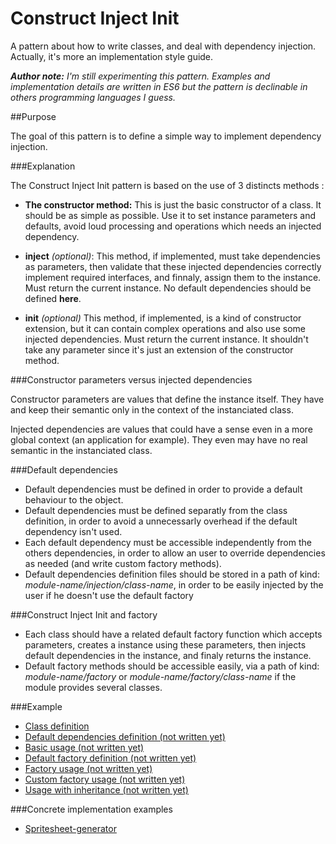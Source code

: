 # Construct Inject Init

A pattern about how to write classes, and deal with dependency injection. Actually, it's more an implementation style guide.

***Author note:***
*I'm still experimenting this pattern.*
*Examples and implementation details are written in ES6 but the pattern is declinable in others programming languages I guess.*

##Purpose

The goal of this pattern is to define a simple way to implement dependency injection.

###Explanation

The Construct Inject Init pattern is based on the use of 3 distincts methods :
+ **The constructor method:** 
	This is just the basic constructor of a class. It should be as simple as possible. Use it to set instance parameters and defaults, avoid loud processing and operations which needs an injected dependency.

+ **inject** *(optional)*: 
	This method, if implemented, must take dependencies as parameters, then validate that these injected dependencies correctly implement required interfaces, and finnaly, assign them to the instance. Must return the current instance. No default dependencies should be defined **here**.

+ **init** *(optional)*
	This method, if implemented, is a kind of constructor extension, but it can contain complex operations and also use some injected dependencies. Must return the current instance. It shouldn't take any parameter since it's just an extension of the constructor method.

###Constructor parameters versus injected dependencies

Constructor parameters are values that define the instance itself. They have and keep their semantic only in the context of the instanciated class.

Injected dependencies are values that could have a sense even in a more global context (an application for example). They even may have no real semantic in the instanciated class.

###Default dependencies

+ Default dependencies must be defined in order to provide a default behaviour to the object.
+ Default dependencies must be defined separatly from the class definition, in order to avoid a unnecessarly overhead if the default dependency isn't used.
+ Each default dependency must be accessible independently from the others dependencies, in order to allow an user to override dependencies as needed (and write custom factory methods).
+ Default dependencies definition files should be stored in a path of kind: *module-name/injection/class-name*, in order to be easily injected by the user if he doesn't use the default factory

###Construct Inject Init and factory

+ Each class should have a related default factory function which accepts parameters, creates a instance using these parameters, then injects default dependencies in the instance, and finaly returns the instance.
+ Default factory methods should be accessible easily, via a path of kind: *module-name/factory* or *module-name/factory/class-name* if the module provides several classes.

###Example

+ [Class definition](https://github.com/AlexisTessier/es6-construct-inject-init-pattern/blob/master/example/class-definition.js)
+ [Default dependencies definition (not written yet)](https://github.com/AlexisTessier/es6-construct-inject-init-pattern/blob/master/example/default-dependencies-definition.js)
+ [Basic usage (not written yet)](https://github.com/AlexisTessier/es6-construct-inject-init-pattern/blob/master/example/basic-usage.js)
+ [Default factory definition (not written yet)](https://github.com/AlexisTessier/es6-construct-inject-init-pattern/blob/master/example/default-factory-definition.js)
+ [Factory usage (not written yet)](https://github.com/AlexisTessier/es6-construct-inject-init-pattern/blob/master/example/factory-usage.js)
+ [Custom factory usage (not written yet)](https://github.com/AlexisTessier/es6-construct-inject-init-pattern/blob/master/example/custom-factory-usage.js)
+ [Usage with inheritance (not written yet)](https://github.com/AlexisTessier/es6-construct-inject-init-pattern/blob/master/example/usage-with-inheritance.js)

###Concrete implementation examples

+ [Spritesheet-generator](https://github.com/AlexisTessier/spritesheet-generator/tree/master/sources)